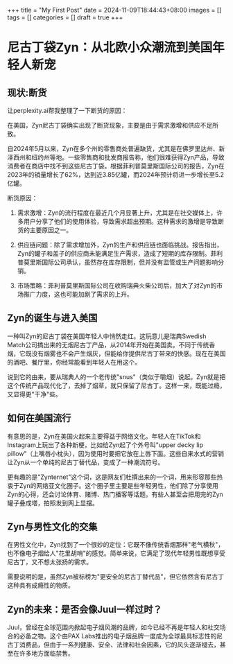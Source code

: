 +++
title = "My First Post"
date = 2024-11-09T18:44:43+08:00
images = []
tags = []
categories = []
draft = true
+++
# 尼古丁袋Zyn：从北欧小众潮流到美国年轻人新宠

## 现状:断货

让perplexity.ai帮我整理了一下断货的原因：

在美国，Zyn尼古丁袋确实出现了断货现象，主要是由于需求激增和供应不足所致。

自2024年5月以来，Zyn在多个州的零售商处普遍缺货，尤其是在佛罗里达州、新泽西州和纽约州等地。一些零售商和批发商报告称，他们很难获得Zyn产品，导致消费者在商店中找不到这些尼古丁袋。根据菲利普莫里斯国际公司的报告，Zyn在2023年的销量增长了62%，达到近3.85亿罐，而2024年预计将进一步增长至5.2亿罐。

断货原因：

1. 需求激增：Zyn的流行程度在最近几个月显著上升，尤其是在社交媒体上，许多用户分享了他们的使用体验，导致需求超出预期。这种需求的激增是导致断货的主要原因之一。

2. 供应链问题：除了需求增加外，Zyn的生产和供应链也面临挑战。报告指出，Zyn的罐子和盖子的供应商未能满足生产需求，造成了短期的库存限制。菲利普莫里斯国际公司承认，虽然存在库存限制，但并没有监管或生产问题影响分销。

3. 市场策略：菲利普莫里斯国际公司在收购瑞典火柴公司后，加大了对Zyn的市场推广力度，这也可能加剧了需求的上升。

## Zyn的诞生与进入美国

一种叫Zyn的尼古丁袋在美国年轻人中悄然走红。这玩意儿是瑞典Swedish Match公司搞出来的无烟尼古丁产品，从2014年开始在美国卖。不同于传统香烟，它既没有烟雾也不会产生烟灰，但能给你提供尼古丁带来的快感。现在在美国的酒吧、餐厅里，你经常能看到年轻人在用这个。

说到它的由来，要从瑞典人的一个老传统"snus"（类似于嚼烟）说起。Zyn就是把这个传统产品现代化了，去掉了烟草，就只保留了尼古丁。这样一来，既能过瘾，又显得更"干净"些。

## 如何在美国流行

有意思的是，Zyn在美国火起来主要得益于网络文化。年轻人在TikTok和Instagram上玩出了各种新梗，比如给Zyn起了个外号叫"upper decky lip pillow"（上嘴唇小枕头），因为使用时要把它放在上唇下面。这些自来水式的营销让Zyn从一个单纯的尼古丁替代品，变成了一种潮流符号。

更有趣的是"Zynternet"这个词，这是网友们杜撰出来的一个词，用来形容那些热衷于Zyn的网络亚文化圈子。这个圈子里主要是些年轻男性，他们除了分享使用Zyn的心得，还会讨论体育、赌博、热门播客等话题。有些人甚至会把用完的Zyn罐子叠成塔，拍照发到网上显摆。

## Zyn与男性文化的交集

在男性文化中，Zyn找到了一个很妙的定位：它既不像传统香烟那样"老气横秋"，也不像电子烟给人"花里胡哨"的感觉。简单来说，它满足了现代年轻男性既想享受尼古丁，又不想太张扬的需求。

需要说明的是，虽然Zyn被标榜为"更安全的尼古丁替代品"，但它依然含有尼古丁这种具有成瘾性的物质。

## Zyn的未来：是否会像Juul一样过时？

Juul，曾经在全球范围内掀起电子烟风潮的品牌，如今已经不再是年轻人和社交场合的必备之物。这个由PAX Labs推出的电子烟品牌一度成为全球最具标志性的尼古丁消费品，但由于一系列健康、安全、法律和社会因素，它的风头逐渐褪去，甚至在许多地方面临禁售。